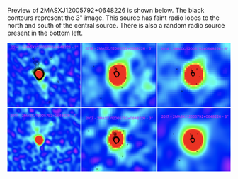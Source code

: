 Preview of 2MASXJ12005792+0648226 is shown below. The black contours represent the 3" image. This source has faint radio lobes to the north and south of the central source. There is also a random radio source present in the bottom left. 

![2MASXJ12005792+0648226](2MASXJ12005792+0648226.png "2MASXJ12005792+0648226")


